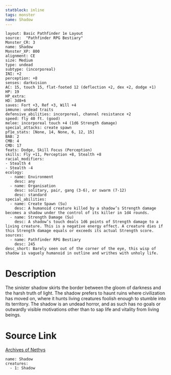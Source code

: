 ```yaml
---
statblock: inline
tags: monster
name: Shadow
---
```

```statblock
layout: Basic Pathfinder 1e Layout
source:  "Pathfinder RPG Bestiary"
Monster_CR: 3
name: Shadow
Monster_XP: 800
alignment: CE
size: Medium
type: undead
subtype: (incorporeal)
INI: +2
perception: +8
senses: darkvision
AC: 15, touch 15, flat-footed 12 (deflection +2, dex +2, dodge +1)
HP: 19
HP_extra: 
HD: 3d8+6
saves: Fort +3, Ref +3, Will +4
immune: undead traits
defensive_abilities: incorporeal, channel resistance +2
speed: fly 40 ft. (good)
melee: incorporeal touch +4 (1d6 Strength damage)
special_attacks: create spawn
pf1e_stats: [None, 14, None, 6, 12, 15]
BAB: 2
CMB: 4
CMD: 17
feats: Dodge, Skill Focus (Perception)
skills: Fly +11, Perception +8, Stealth +8
racial_modifiers:
- Stealth 4
- Stealth -4
ecology:
  - name: Environment
    desc: any
  - name: Organisation
    desc: solitary, pair, gang (3-6), or swarm (7-12)
    desc: standard
special_abilities:
  - name: Create Spawn (Su)
    desc: A humanoid creature killed by a shadow’s Strength damage becomes a shadow under the control of its killer in 1d4 rounds.
  - name: Strength Damage (Su)
    desc: A shadow’s touch deals 1d6 points of Strength damage to a living creature. This is a negative energy effect. A creature dies if this Strength damage equals or exceeds its actual Strength score.
sources:
  - name: Pathfinder RPG Bestiary
    desc: 245
desc_short: Barely seen out of the corner of the eye, this wisp of shadow is vaguely humanoid in outline and writhes with unholy life.
```
# Description
The sinister shadow skirts the border between the gloom of darkness and the harsh truth of light. The shadow prefers to haunt ruins where civilization has moved on, where it hunts living creatures foolish enough to stumble into its territory. The shadow is an undead horror, and as such has no goals or outwardly visible motivations other than to sap life and vitality from living beings.
# Source Link
[Archives of Nethys](https://aonprd.com/MonsterDisplay.aspx?ItemName=Shadow)
```encounter-table
name: Shadow
creatures:
  - 1: Shadow
```

